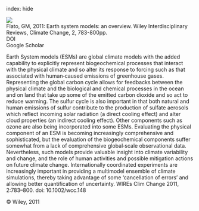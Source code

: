 index: hide

<div class="Citation">
    <div class="Citation-thumb CitationThumb-linked"  data-href="https://doi.org/10.1002/wcc.148">
      <img src="https://static.claimspace.cloud/climate-study-static/refs/thumbs/9/Flato_2011-thumb.png" />
    </div>

  <div class="Citation-body">
    <div class="Citation-text">Flato, GM, 2011: Earth system models: an overview. <span class="Article-journal">Wiley Interdisciplinary Reviews, Climate Change, </span><span class="Article-volume">2, </span>783-800pp.</div>
    <div class="Citation-links">
      <div class="CitationLink" data-href="https://doi.org/10.1002/wcc.148">
        <div class="CitationLink-icon CitationLink-Doi"></div>
        <div class="CitationLink-text">DOI</div>
      </div>
      <div class="CitationLink" data-href="https://scholar.google.com/scholar?q=10.1002/wcc.148">
        <div class="CitationLink-icon CitationLink-Scholar"></div>
        <div class="CitationLink-text">Google Scholar</div>
      </div>
    </div>
  </div>
</div>

Earth System models (ESMs) are global climate models with the added capability to explicitly represent biogeochemical processes that interact with the physical climate and so alter its response to forcing such as that associated with human‐caused emissions of greenhouse gases. Representing the global carbon cycle allows for feedbacks between the physical climate and the biological and chemical processes in the ocean and on land that take up some of the emitted carbon dioxide and so act to reduce warming. The sulfur cycle is also important in that both natural and human emissions of sulfur contribute to the production of sulfate aerosols which reflect incoming solar radiation (a direct cooling effect) and alter cloud properties (an indirect cooling effect). Other components such as ozone are also being incorporated into some ESMs. Evaluating the physical component of an ESM is becoming increasingly comprehensive and sophisticated, but the evaluation of the biogeochemical components suffer somewhat from a lack of comprehensive global‐scale observational data. Nevertheless, such models provide valuable insight into climate variability and change, and the role of human activities and possible mitigation actions on future climate change. Internationally coordinated experiments are increasingly important in providing a multimodel ensemble of climate simulations, thereby taking advantage of some ‘cancellation of errors’ and allowing better quantification of uncertainty. WIREs Clim Change 2011, 2:783–800. doi: 10.1002/wcc.148

<div class="Citation-copy">
&copy; Wiley, 2011
</div>